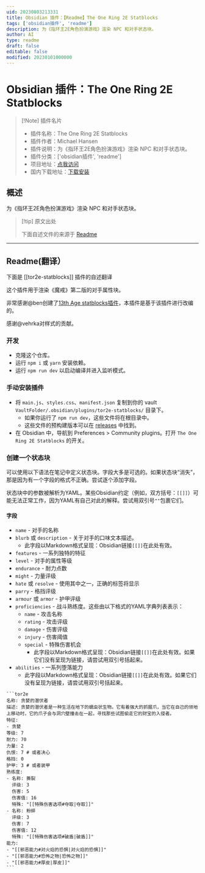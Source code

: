 ```yaml
---
uid: 20230803213331
title: Obsidian 插件：【Readme】The One Ring 2E Statblocks
tags: ['obsidian插件', 'readme']
description: 为《指环王2E角色扮演游戏》渲染 NPC 和对手状态块。
author: AI
type: readme
draft: false
editable: false
modified: 20230101000000
---
```


# Obsidian 插件：The One Ring 2E Statblocks

> [!Note] 插件名片
> - 插件名称：The One Ring 2E Statblocks
> - 插件作者：Michael Hansen
> - 插件说明：为《指环王2E角色扮演游戏》渲染 NPC 和对手状态块。
> - 插件分类：['obsidian插件', 'readme']
> - 项目地址：[点我访问](https://github.com/modality/obsidian-the-one-ring-2e-statblocks)
> - 国内下载地址：[下载安装](https://pkmer.cn/products/plugin/pluginMarket/?tor2e-statblocks)

## 概述

为《指环王2E角色扮演游戏》渲染 NPC 和对手状态块。



> [!tip] 原文出处
> 
>下面自述文件的来源于 [Readme](https://ghproxy.net/https://raw.githubusercontent.com/modality/obsidian-the-one-ring-2e-statblocks/main/README.md)
> 

---

## Readme(翻译）

下面是 [[tor2e-statblocks]] 插件的自述翻译



这个插件用于渲染《魔戒》第二版的对手属性块。

非常感谢@ben创建了[13th Age statblocks插件](https://github.com/ben/obsidian-13th-age-statblocks)，本插件是基于该插件进行改编的。

感谢@vehrka对样式的贡献。

### 开发

- 克隆这个仓库。
- 运行 `npm i` 或 `yarn` 安装依赖。
- 运行 `npm run dev` 以启动编译并进入监听模式。

### 手动安装插件

- 将 `main.js`、`styles.css`、`manifest.json` 复制到你的 vault `VaultFolder/.obsidian/plugins/tor2e-statblocks/` 目录下。
  - 如果你运行了 `npm run dev`，这些文件将在根目录中。
  - 这些文件的预构建版本可以在 [releases](https://github.com/modality/obsidian-the-one-ring-2e-statblocks/releases) 中找到。
- 在 Obsidian 中，导航到 Preferences > Community plugins。打开 `The One Ring 2E Statblocks` 的开关。

### 创建一个状态块

可以使用以下语法在笔记中定义状态块。字段大多是可选的。如果状态块“消失”，那是因为有一个字段的格式不正确。尝试逐个添加字段。

状态块中的参数被解析为YAML。某些Obsidian约定（例如，双方括号：`[[]]`）可能无法正常工作，因为YAML有自己对此的解释。尝试用双引号`""`包裹它们。

#### 字段

- `name` - 对手的名称
- `blurb` 或 `description` - 关于对手的口味文本描述。
  - 此字段以Markdown格式呈现：Obsidian链接`[[]]`在此处有效。
- `features` - 一系列独特的特征
- `level` - 对手的属性等级
- `endurance` - 耐力点数
- `might` - 力量评级
- `hate` 或 `resolve` - 使用其中之一，正确的标签将显示
- `parry` - 格挡评级
- `armour` 或 `armor` - 护甲评级
- `proficiencies` - 战斗熟练度。这些由以下格式的YAML字典列表表示：
  - `name` - 攻击名称
  - `rating` - 攻击评级
  - `damage` - 伤害评级
  - `injury` - 伤害阈值
  - `special` - 特殊伤害机会
    - 此字段以Markdown格式呈现：Obsidian链接`[[]]`在此处有效。如果它们没有呈现为链接，请尝试用双引号括起来。
- `abilities` - 一系列堕落能力
  - 此字段以Markdown格式呈现：Obsidian链接`[[]]`在此处有效。如果它们没有呈现为链接，请尝试用双引号括起来。

````
```tor2e
名称: 贪婪的潜伏者
描述: 贪婪的潜伏者是一种生活在地下的蠕虫状生物。它有着强大的抓握爪，当它在自己的领地上移动时，它的爪子会与洞穴壁撞击在一起，寻找那些试图偷走它的财宝的入侵者。
特征:
- 贪婪
等级: 7
耐力: 70
力量: 2
仇恨: 7 # 或者决心
格挡: 0
护甲: 3 # 或者装甲
熟练度:
- 名称: 撕裂
  评级: 3
  伤害: 5
  伤害值: 16
  特殊: "[[特殊伤害选项#夺取|夺取]]"
- 名称: 粉碎
  评级: 3
  伤害: 7
  伤害值: 12
  特殊: "[[特殊伤害选项#破盾|破盾]]"
能力:
- "[[邪恶能力#对火焰的恐惧|对火焰的恐惧]]"
- "[[邪恶能力#恐怖之物|恐怖之物]]"
- "[[邪恶能力#厚皮|厚皮]]"
```
````



